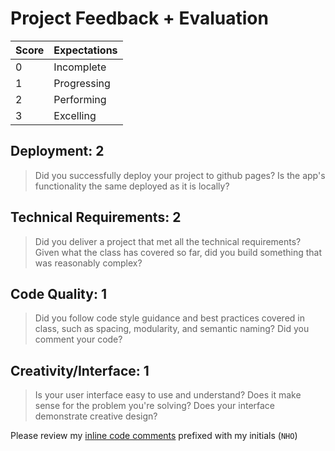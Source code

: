 # Project Feedback + Evaluation

| Score | Expectations |
| --- | --- |
| 0 | Incomplete |
| 1 | Progressing |
| 2 | Performing |
| 3 | Excelling |

## Deployment: 2

> Did you successfully deploy your project to github pages? Is the app's functionality the same deployed as it is locally?

## Technical Requirements: 2

> Did you deliver a project that met all the technical requirements? Given what the class has covered so far, did you build something that was reasonably complex?

## Code Quality: 1

> Did you follow code style guidance and best practices covered in class, such as spacing, modularity, and semantic naming? Did you comment your code?

## Creativity/Interface: 1

> Is your user interface easy to use and understand? Does it make sense for the problem you're solving? Does your interface demonstrate creative design?

Please review my [inline code comments](https://github.com/pohckuan/trivia/compare/master...nolds9:feedback) prefixed with my initials (`NHO`)
